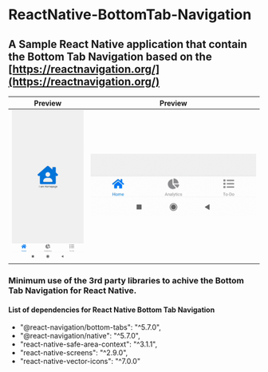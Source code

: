 # ReactNative-BottomTab-Navigation

## A Sample React Native application that contain the Bottom Tab Navigation based on the [https://reactnavigation.org/](https://reactnavigation.org/) 

| Preview                                                                        |            Preview |
| ------------------------------------------------------------------------------ | ---------------------------------------------------------------------------- |
| ![](https://github.com/2cool2envy/fkbestOffers/blob/master/app.gif?raw=true)   | ![](https://github.com/2cool2envy/fkbestOffers/blob/master/tabmenu.gif?raw=true) |

### Minimum use of the 3rd party libraries to achive the Bottom Tab Navigation for React Native.

#### List of dependencies for React Native Bottom Tab Navigation

* "@react-navigation/bottom-tabs": "^5.7.0",
* "@react-navigation/native": "^5.7.0",
*  "react-native-safe-area-context": "^3.1.1",
*  "react-native-screens": "^2.9.0",
*  "react-native-vector-icons": "^7.0.0"
